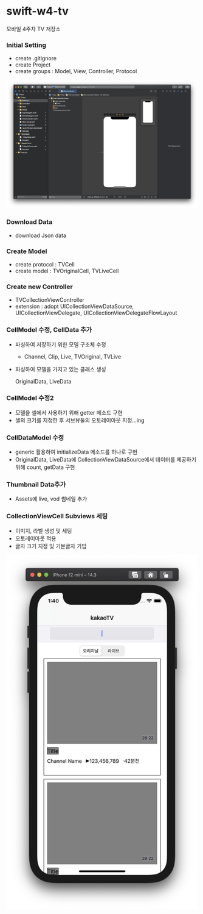 # swift-w4-tv
모바일 4주차 TV 저장소



### Initial Setting

- create .gitignore
- create Project
- create groups : Model, View, Controller, Protocol

![image-20210125113129773](README.assets/image-20210125113129773.png)

### Download Data

- download Json data

### Create Model

- create protocol : TVCell
- create model : TVOriginalCell, TVLiveCell

### Create new Controller

- TVCollectionViewController
- extension : adopt UICollectionViewDataSource, UICollectionViewDelegate, UICollectionViewDelegateFlowLayout

### CellModel 수정, CellData 추가

- 파싱하여 저장하기 위한 모델 구조체 수정

  - Channel, Clip, Live, TVOriginal, TVLive

- 파싱하여 모델을 가지고 있는 클래스 생성

  OriginalData, LiveData

### CellModel 수정2

- 모델을 셀에서 사용하기 위해 getter 메소드 구현
- 셀의 크기를 지정한 후 서브뷰둘의 오토레이아웃 지정...ing

### CellDataModel 수정

- generic 활용하여 initializeData 메소드를 하나로 구현
- OriginalData, LiveData에 CollectionViewDataSource에서 데이터를 제공하기 위해 count, getData 구현

### Thumbnail Data추가

- Assets에 live, vod 썸네일 추가

### CollectionViewCell Subviews 세팅

- 이미지, 라벨 생성 및 세팅
- 오토레이아웃 적용
- 글자 크기 지정 및 기본글자 기입

![image-20210126134023689](README.assets/image-20210126134023689.png)



